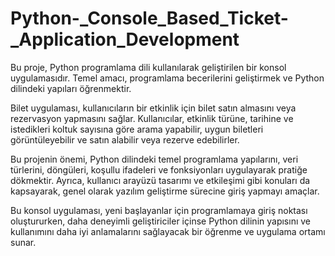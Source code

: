 # Python-_Console_Based_Ticket-_Application_Development
Bu proje, Python programlama dili kullanılarak geliştirilen bir konsol uygulamasıdır. Temel amacı, programlama becerilerini geliştirmek ve Python dilindeki yapıları öğrenmektir.

Bilet uygulaması, kullanıcıların bir etkinlik için bilet satın almasını veya rezervasyon yapmasını sağlar. Kullanıcılar, etkinlik türüne, tarihine ve istedikleri koltuk sayısına göre arama yapabilir, uygun biletleri görüntüleyebilir ve satın alabilir veya rezerve edebilirler.

Bu projenin önemi, Python dilindeki temel programlama yapılarını, veri türlerini, döngüleri, koşullu ifadeleri ve fonksiyonları uygulayarak pratiğe dökmektir. Ayrıca, kullanıcı arayüzü tasarımı ve etkileşimi gibi konuları da kapsayarak, genel olarak yazılım geliştirme sürecine giriş yapmayı amaçlar.

Bu konsol uygulaması, yeni başlayanlar için programlamaya giriş noktası oluştururken, daha deneyimli geliştiriciler içinse Python dilinin yapısını ve kullanımını daha iyi anlamalarını sağlayacak bir öğrenme ve uygulama ortamı sunar.
